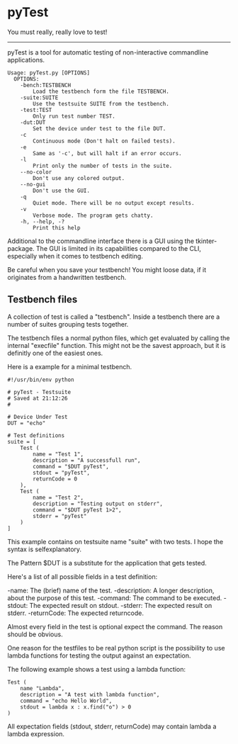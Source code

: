 pyTest
======
You must really, really love to test!

---

pyTest is a tool for automatic testing of non-interactive commandline 
applications.

	Usage: pyTest.py [OPTIONS]
	  OPTIONS:
		-bench:TESTBENCH
			Load the testbench form the file TESTBENCH.
		-suite:SUITE
			Use the testsuite SUITE from the testbench.
		-test:TEST
			Only run test number TEST.
		-dut:DUT
			Set the device under test to the file DUT.
		-c
			Continuous mode (Don't halt on failed tests).
		-e
			Same as '-c', but will halt if an error occurs.
		-l
			Print only the number of tests in the suite.
		--no-color
			Don't use any colored output.
		--no-gui
			Don't use the GUI.
		-q
			Quiet mode. There will be no output except results.
		-v
			Verbose mode. The program gets chatty.
		-h, --help, -?
			Print this help
			
Additional to the commandline interface there is a GUI using the 
tkinter-package. The GUI is limited in its capabilities compared to the CLI,
especially when it comes to testbench editing.

Be careful when you save your testbench! You might loose data, if it originates
 from a handwritten testbench.


Testbench files
---------------

A collection of test is called a "testbench".
Inside a testbench there are a number of suites grouping tests together.

The testbench files a normal python files, which get evaluated by calling
the internal "execfile" function. This might not be the savest approach, but
it is definitly one of the easiest ones.

Here is a example for a minimal testbench.

	#!/usr/bin/env python
	
	# pyTest - Testsuite
	# Saved at 21:12:26
	# 

	# Device Under Test
	DUT = "echo"

	# Test definitions
	suite = [
		Test (
			name = "Test 1",
			description = "A successfull run",
			command = "$DUT pyTest",
			stdout = "pyTest",
			returnCode = 0
		),
		Test (
			name = "Test 2",
			description = "Testing output on stderr",
			command = "$DUT pyTest 1>2",
			stderr = "pyTest"
		)
	]
	
This example contains on testsuite name "suite" with two tests.
I hope the syntax is selfexplanatory.

The Pattern $DUT is a substitute for the application that gets tested.

Here's a list of all possible fields in a test definition:

-name: The (brief) name of the test.
-description: A longer description, about the purpose of this test.
-command: The command to be executed.
-stdout: The expected result on stdout.
-stderr: The expected result on stderr.
-returnCode: The expected returncode.

Almost every field in the test is optional expect the command. The reason 
should be obvious.

One reason for the testfiles to be real python script is the possibility to use 
lambda functions for testing the output against an expectation.

The following example shows a test using a lambda function:

	Test (
		name "Lambda",
		description = "A test with lambda function",
		command = "echo Hello World",
		stdout = lambda x : x.find("o") > 0
	)
	
All expectation fields (stdout, stderr, returnCode) may contain lambda 
a lambda expression.


